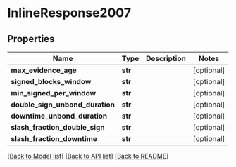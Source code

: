 # InlineResponse2007

## Properties
Name | Type | Description | Notes
------------ | ------------- | ------------- | -------------
**max_evidence_age** | **str** |  | [optional] 
**signed_blocks_window** | **str** |  | [optional] 
**min_signed_per_window** | **str** |  | [optional] 
**double_sign_unbond_duration** | **str** |  | [optional] 
**downtime_unbond_duration** | **str** |  | [optional] 
**slash_fraction_double_sign** | **str** |  | [optional] 
**slash_fraction_downtime** | **str** |  | [optional] 

[[Back to Model list]](../README.md#documentation-for-models) [[Back to API list]](../README.md#documentation-for-api-endpoints) [[Back to README]](../README.md)


